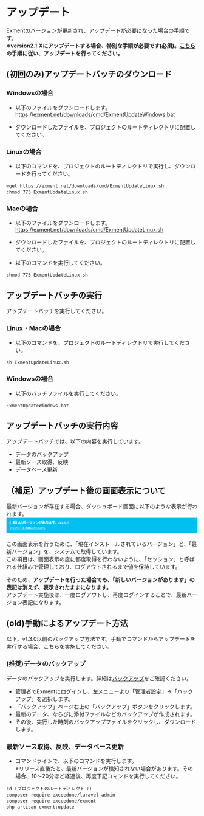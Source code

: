 # アップデート
Exmentのバージョンが更新され、アップデートが必要になった場合の手順です。  
**※version2.1.Xにアップデートする場合、特別な手順が必要です(必須)。[こちら](/ja/update/v2_1)の手順に従い、アップデートを行ってください。**

## (初回のみ)アップデートバッチのダウンロード

### Windowsの場合
- 以下のファイルをダウンロードします。  
https://exment.net/downloads/cmd/ExmentUpdateWindows.bat

- ダウンロードしたファイルを、プロジェクトのルートディレクトリに配置してください。

### Linuxの場合
- 以下のコマンドを、プロジェクトのルートディレクトリで実行し、ダウンロードを行ってください。

~~~
wget https://exment.net/downloads/cmd/ExmentUpdateLinux.sh
chmod 775 ExmentUpdateLinux.sh
~~~

### Macの場合
- 以下のファイルをダウンロードします。
https://exment.net/downloads/cmd/ExmentUpdateLinux.sh

- ダウンロードしたファイルを、プロジェクトのルートディレクトリに配置してください。

- 以下のコマンドを実行してください。

~~~
chmod 775 ExmentUpdateLinux.sh
~~~

## アップデートバッチの実行
アップデートバッチを実行してください。

### Linux・Macの場合
- 以下のコマンドを、プロジェクトのルートディレクトリで実行してください。

~~~
sh ExmentUpdateLinux.sh
~~~

### Windowsの場合
- 以下のバッチファイルを実行してください。  

~~~
ExmentUpdateWindows.bat
~~~

## アップデートバッチの実行内容
アップデートバッチでは、以下の内容を実行しています。  
 - データのバックアップ
 - 最新ソース取得、反映
 - データベース更新


## （補足）アップデート後の画面表示について
最新バージョンが存在する場合、ダッシュボード画面に以下のような表示が行われます。  
![カスタムテーブル画面](img/update/show_version.png)

この画面表示を行うために、「現在インストールされているバージョン」と、「最新バージョン」を、システムで取得しています。  
この項目は、画面表示の度に都度取得を行わないように、「セッション」と呼ばれる仕組みで管理しており、ログアウトされるまで値を保持しています。  

そのため、**アップデートを行った場合でも、「新しいバージョンがあります」の表記は消えず、表示されたままになります。**  
アップデート実施後は、一度ログアウトし、再度ログインすることで、最新バージョン表記になります。  



## (old)手動によるアップデート方法
以下、v1.3.0以前のバックアップ方法です。手動でコマンドからアップデートを実行する場合、こちらを実施してください。


### (推奨)データのバックアップ
データのバックアップを実行します。詳細は[バックアップ](/ja/backup)をご確認ください。  
- 管理者でExmentにログインし、左メニューより「管理者設定」→「バックアップ」を選択します。
- 「バックアップ」ページ右上の「バックアップ」ボタンをクリックします。
- 最新のデータ、ならびに添付ファイルなどのバックアップが作成されます。
- その後、実行した時刻のバックアップファイルをクリックし、ダウンロードします。


### 最新ソース取得、反映、データベース更新
- コマンドラインで、以下のコマンドを実行します。  
※リリース直後だと、最新バージョンが検知されない場合があります。その場合、10～20分ほど経過後、再度下記コマンドを実行してください。  

~~~
cd (プロジェクトのルートディレクトリ)
composer require exceedone/laravel-admin
composer require exceedone/exment
php artisan exment:update
~~~
